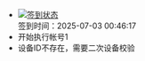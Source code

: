 - [![签到状态](https://github.com/womade/Cloud189-Actions/actions/workflows/main.yml/badge.svg?branch=main)](https://github.com/womade/Cloud189-Actions/actions/workflows/main.yml) <br> 签到时间：2025-07-03 00:46:17
- 开始执行帐号1
- 设备ID不存在，需要二次设备校验
